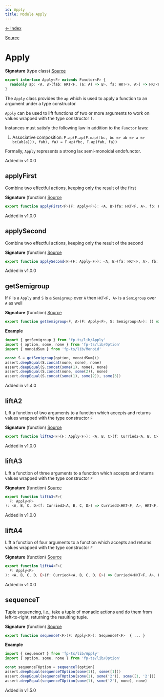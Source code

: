```yaml
---
id: Apply
title: Module Apply
---
```


[← Index](.)

[Source](https://github.com/gcanti/fp-ts/blob/master/src/Apply.ts)

# Apply

**Signature** (type class) [Source](https://github.com/gcanti/fp-ts/blob/master/src/Apply.ts#L21-L23)

```ts
export interface Apply<F> extends Functor<F> {
  readonly ap: <A, B>(fab: HKT<F, (a: A) => B>, fa: HKT<F, A>) => HKT<F, B>
}
```

The `Apply` class provides the `ap` which is used to apply a function to an argument under a type constructor.

`Apply` can be used to lift functions of two or more arguments to work on values wrapped with the type constructor
`f`.

Instances must satisfy the following law in addition to the `Functor` laws:

1. Associative composition: `F.ap(F.ap(F.map(fbc, bc => ab => a => bc(ab(a))), fab), fa) = F.ap(fbc, F.ap(fab, fa))`

Formally, `Apply` represents a strong lax semi-monoidal endofunctor.

Added in v1.0.0

## applyFirst

Combine two effectful actions, keeping only the result of the first

**Signature** (function) [Source](https://github.com/gcanti/fp-ts/blob/master/src/Apply.ts#L64-L66)

```ts
export function applyFirst<F>(F: Apply<F>): <A, B>(fa: HKT<F, A>, fb: HKT<F, B>) => HKT<F, A>  { ... }
```

Added in v1.0.0

## applySecond

Combine two effectful actions, keeping only the result of the second

**Signature** (function) [Source](https://github.com/gcanti/fp-ts/blob/master/src/Apply.ts#L87-L89)

```ts
export function applySecond<F>(F: Apply<F>): <A, B>(fa: HKT<F, A>, fb: HKT<F, B>) => HKT<F, B>  { ... }
```

Added in v1.0.0

## getSemigroup

If `F` is a `Apply` and `S` is a `Semigroup` over `A` then `HKT<F, A>` is a `Semigroup` over `A` as well

**Signature** (function) [Source](https://github.com/gcanti/fp-ts/blob/master/src/Apply.ts#L227-L232)

```ts
export function getSemigroup<F, A>(F: Apply<F>, S: Semigroup<A>): () => Semigroup<HKT<F, A>>  { ... }
```

**Example**

```ts
import { getSemigroup } from 'fp-ts/lib/Apply'
import { option, some, none } from 'fp-ts/lib/Option'
import { monoidSum } from 'fp-ts/lib/Monoid'

const S = getSemigroup(option, monoidSum)()
assert.deepEqual(S.concat(none, none), none)
assert.deepEqual(S.concat(some(1), none), none)
assert.deepEqual(S.concat(none, some(2)), none)
assert.deepEqual(S.concat(some(1), some(2)), some(3))
```

Added in v1.4.0

## liftA2

Lift a function of two arguments to a function which accepts and returns values wrapped with the type constructor `F`

**Signature** (function) [Source](https://github.com/gcanti/fp-ts/blob/master/src/Apply.ts#L112-L114)

```ts
export function liftA2<F>(F: Apply<F>): <A, B, C>(f: Curried2<A, B, C>) => Curried2<HKT<F, A>, HKT<F, B>, HKT<F, C>>  { ... }
```

Added in v1.0.0

## liftA3

Lift a function of three arguments to a function which accepts and returns values wrapped with the type constructor
`F`

**Signature** (function) [Source](https://github.com/gcanti/fp-ts/blob/master/src/Apply.ts#L148-L152)

```ts
export function liftA3<F>(
  F: Apply<F>
): <A, B, C, D>(f: Curried3<A, B, C, D>) => Curried3<HKT<F, A>, HKT<F, B>, HKT<F, C>, HKT<F, D>>  { ... }
```

Added in v1.0.0

## liftA4

Lift a function of four arguments to a function which accepts and returns values wrapped with the type constructor
`F`

**Signature** (function) [Source](https://github.com/gcanti/fp-ts/blob/master/src/Apply.ts#L190-L194)

```ts
export function liftA4<F>(
  F: Apply<F>
): <A, B, C, D, E>(f: Curried4<A, B, C, D, E>) => Curried4<HKT<F, A>, HKT<F, B>, HKT<F, C>, HKT<F, D>, HKT<F, E>>  { ... }
```

Added in v1.0.0

## sequenceT

Tuple sequencing, i.e., take a tuple of monadic actions and do them from left-to-right, returning the resulting tuple.

**Signature** (function) [Source](https://github.com/gcanti/fp-ts/blob/master/src/Apply.ts#L331-L344)

```ts
export function sequenceT<F>(F: Apply<F>): SequenceT<F>  { ... }
```

**Example**

```ts
import { sequenceT } from 'fp-ts/lib/Apply'
import { option, some, none } from 'fp-ts/lib/Option'

const sequenceTOption = sequenceT(option)
assert.deepEqual(sequenceTOption(some(1)), some([1]))
assert.deepEqual(sequenceTOption(some(1), some('2')), some([1, '2']))
assert.deepEqual(sequenceTOption(some(1), some('2'), none), none)
```

Added in v1.5.0
